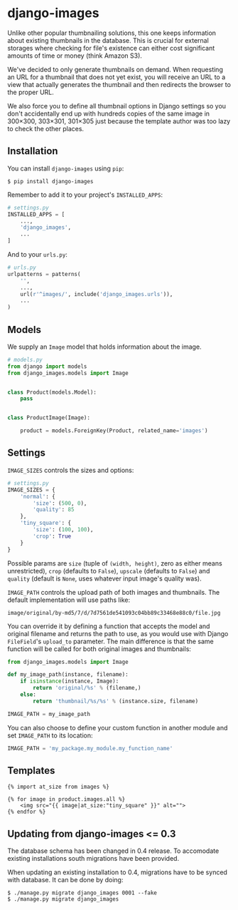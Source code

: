 django-images
=============

Unlike other popular thumbnailing solutions, this one keeps information
about existing thumbnails in the database. This is crucial for external
storages where checking for file's existence can either cost significant
amounts of time or money (think Amazon S3).

We've decided to only generate thumbnails on demand. When requesting an
URL for a thumbnail that does not yet exist, you will receive an URL to
a view that actually generates the thumbnail and then redirects the
browser to the proper URL.

We also force you to define all thumbnail options in Django settings so
you don't accidentally end up with hundreds copies of the same image in
300×300, 303×301, 301×305 just because the template author was too lazy
to check the other places.


Installation
------------

You can install `django-images` using `pip`:

```
$ pip install django-images
```

Remember to add it to your project's `INSTALLED_APPS`:

```python
# settings.py
INSTALLED_APPS = [
    ...,
    'django_images',
    ...
]
```

And to your `urls.py`:

```python
# urls.py
urlpatterns = patterns(
    '',
    ...,
    url(r'^images/', include('django_images.urls')),
    ...
)
```


Models
------

We supply an `Image` model that holds information about the image.

```python
# models.py
from django import models
from django_images.models import Image


class Product(models.Model):
    pass


class ProductImage(Image):

    product = models.ForeignKey(Product, related_name='images')
```


Settings
--------

`IMAGE_SIZES` controls the sizes and options:

```python
# settings.py
IMAGE_SIZES = {
    'normal': {
        'size': (500, 0),
        'quality': 85
    },
    'tiny_square': {
        'size': (100, 100),
        'crop': True
    }
}
```

Possible params are `size` (tuple of `(width, height)`, zero as either
means unrestricted), `crop` (defaults to `False`), `upscale` (defaults to
`False`) and `quality` (default is `None`, uses whatever input image's
quality was).

`IMAGE_PATH` controls the upload path of both images and thumbnails. The
default implementation will use paths like:

```
image/original/by-md5/7/d/7d7561de541093c04bb89c33468e88c0/file.jpg
```

You can override it by defining a function that accepts the model and
original filename and returns the path to use, as you would use with
Django `FileField`'s `upload_to` parameter. The main difference is that
the same function will be called for both original images and thumbnails:

```python
from django_images.models import Image

def my_image_path(instance, filename):
    if isinstance(instance, Image):
        return 'original/%s' % (filename,)
    else:
        return 'thumbnail/%s/%s' % (instance.size, filename)

IMAGE_PATH = my_image_path
```

You can also choose to define your custom function in another module and
set `IMAGE_PATH` to its location:

```python
IMAGE_PATH = 'my_package.my_module.my_function_name'
```


Templates
---------

```html+django
{% import at_size from images %}

{% for image in product.images.all %}
    <img src="{{ image|at_size:"tiny_square" }}" alt="">
{% endfor %}
```


Updating from django-images <= 0.3
----------------------------------

The database schema has been changed in 0.4 release. To accomodate
existing installations south migrations have been provided.

When updating an existing installation to 0.4, migrations have to be synced
with database. It can be done by doing:

```
$ ./manage.py migrate django_images 0001 --fake
$ ./manage.py migrate django_images
```
